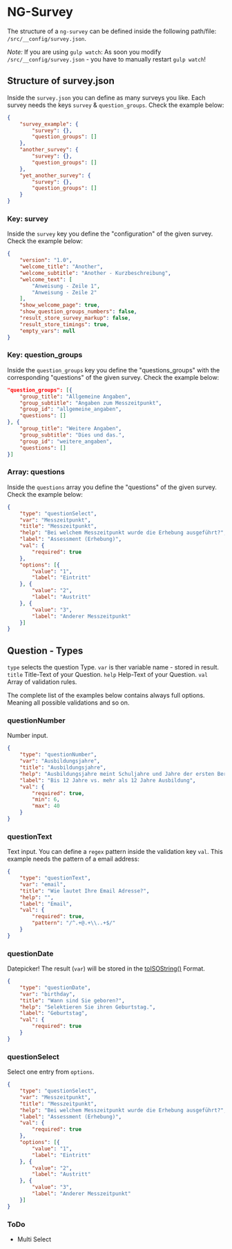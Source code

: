 # NG-Survey

The structure of a `ng-survey` can be defined inside the following path/file: `/src/__config/survey.json`.

*Note:*  If you are using `gulp watch`:  As soon you modify `/src/__config/survey.json` - you have to manually restart `gulp watch`!

## Structure of survey.json

Inside the `survey.json` you can define as many surveys you like. Each survey needs the keys `survey` & `question_groups`.  Check the example below:

```JSON
{
    "survey_example": {
        "survey": {},
        "question_groups": []
    },
    "another_survey": {
        "survey": {},
        "question_groups": []
    },
    "yet_another_survey": {
        "survey": {},
        "question_groups": []
    }
}
```

### Key: survey

Inside the `survey` key you define the "configuration" of the given survey. Check the example below:

```JSON
{
    "version": "1.0",
    "welcome_title": "Another",
    "welcome_subtitle": "Another - Kurzbeschreibung",
    "welcome_text": [
        "Anweisung - Zeile 1",
        "Anweisung - Zeile 2"
    ],
    "show_welcome_page": true,
    "show_question_groups_numbers": false,
    "result_store_survey_markup": false,
    "result_store_timings": true,
    "empty_vars": null
}
```

### Key: question_groups

Inside the `question_groups` key you define the "questions_groups" with the corresponding "questions" of the given survey. Check the example below:

```JSON
"question_groups": [{
    "group_title": "Allgemeine Angaben",
    "group_subtitle": "Angaben zum Messzeitpunkt",
    "group_id": "allgemeine_angaben",
    "questions": []
}, {
    "group_title": "Weitere Angaben",
    "group_subtitle": "Dies und das.",
    "group_id": "weitere_angaben",
    "questions": []
}]
```

### Array: questions

Inside the `questions` array you define the "questions" of the given survey. Check the example below:

```JSON
{
    "type": "questionSelect",
    "var": "Messzeitpunkt",
    "title": "Messzeitpunkt",
    "help": "Bei welchem Messzeitpunkt wurde die Erhebung ausgeführt?",
    "label": "Assessment (Erhebung)",
    "val": {
        "required": true
    },
    "options": [{
        "value": "1",
        "label": "Eintritt"
    }, {
        "value": "2",
        "label": "Austritt"
    }, {
        "value": "3",
        "label": "Anderer Messzeitpunkt"
    }]
}
```

## Question - Types

`type` selects the question Type.
`var` is ther variable name - stored in result.
`title` Title-Text of your Question.
`help` Help-Text of your Question.
`val` Array of validation rules.

The complete list of the examples below contains always full options. Meaning all possible validations and so on.

### questionNumber

Number input.

```JSON
{
    "type": "questionNumber",
    "var": "Ausbildungsjahre",
    "title": "Ausbildungsjahre",
    "help": "Ausbildungsjahre meint Schuljahre und Jahre der ersten Berufsausbildung, z.B. 9 JaSchule + 3 Jahre Berufslehre gibt 12 Ausbildungsjahre, oder 12 Jahre Schule (z.B. Matur) Jahre Studium gibt 17 Ausbildungsjahre.",
    "label": "Bis 12 Jahre vs. mehr als 12 Jahre Ausbildung",
    "val": {
        "required": true,
        "min": 6,
        "max": 40
    }
}
```

### questionText

Text input. You can define a `regex` pattern inside the validation key `val`. This example needs the pattern of a email address:

```JSON
{
    "type": "questionText",
    "var": "email",
    "title": "Wie lautet Ihre Email Adresse?",
    "help": "",
    "label": "Email",
    "val": {
        "required": true,
        "pattern": "/^.+@.+\\..+$/"
    }
}
```

### questionDate

Datepicker! The result (`var`) will be stored in the [toISOString()](https://developer.mozilla.org/de/docs/Web/JavaScript/Reference/Global_Objects/Date/toISOString) Format.

```JSON
{
    "type": "questionDate",
    "var": "birthday",
    "title": "Wann sind Sie geboren?",
    "help": "Selektieren Sie ihren Geburtstag.",
    "label": "Geburtstag",
    "val": {
        "required": true
    }
}
```

### questionSelect

Select one entry from `options`.

```JSON
{
    "type": "questionSelect",
    "var": "Messzeitpunkt",
    "title": "Messzeitpunkt",
    "help": "Bei welchem Messzeitpunkt wurde die Erhebung ausgeführt?",
    "label": "Assessment (Erhebung)",
    "val": {
        "required": true
    },
    "options": [{
        "value": "1",
        "label": "Eintritt"
    }, {
        "value": "2",
        "label": "Austritt"
    }, {
        "value": "3",
        "label": "Anderer Messzeitpunkt"
    }]
}
```

### ToDo

- Multi Select
